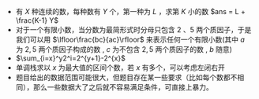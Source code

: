 + 有 $X$ 种连续的数，每种数有 $Y$ 个，第一种为 $L$ ，求第 $K$ 小的数
  $ans = L + \frac{K-1} Y$
+ 对于一个有限小数，当分数为最简形式时分母只包含 2 、5 两个质因子，于是我们可以用 $\lfloor\frac{bc}{ac}\rfloor$ 来表示任何一个有限小数(其中 $a$ 为 $2,5$ 两个质因子构成的数 , $c$ 为不包含 $2,5$ 两个质因子的数 , $b$ 随意)
+ $\sum_{i=x}^y2^i=2^{y+1}-2^{x}$
+ 单调栈求以 $x$ 为最大值的区间个数，若 $x$ 有多个，可以考虑左闭右开
+ 题目给出的数据范围可能很大，但题目存在某一些要求（比如每个数都不相同），那么一些数据大了之后就不容易满足条件，可直接上暴力。
